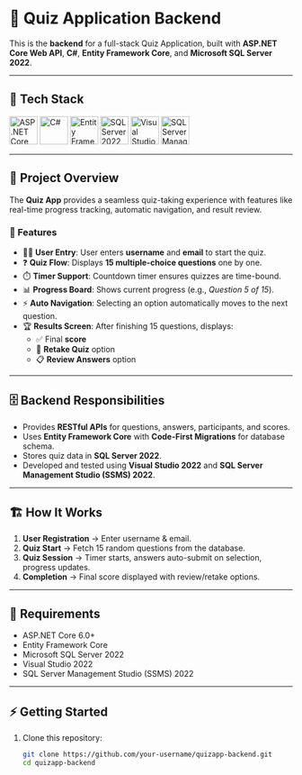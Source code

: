 # 📝 Quiz Application Backend  

This is the **backend** for a full-stack Quiz Application, built with **ASP.NET Core Web API**, **C#**, **Entity Framework Core**, and **Microsoft SQL Server 2022**.  

---

## 🚀 Tech Stack  

<p align="left">
  <!-- ASP.NET Core -->
  <img src="https://cdn.jsdelivr.net/gh/devicons/devicon/icons/dotnetcore/dotnetcore-original.svg" width="50" height="50" alt="ASP.NET Core"/>
  
  <!-- C# -->
  <img src="https://cdn.jsdelivr.net/gh/devicons/devicon/icons/csharp/csharp-original.svg" width="50" height="50" alt="C#"/>
  
  <!-- Entity Framework -->
  <img src="https://upload.wikimedia.org/wikipedia/commons/6/62/.NET_Framework_Logo.svg" width="50" height="50" alt="Entity Framework Core"/>
  
  <!-- SQL Server -->
  <img src="https://www.svgrepo.com/show/303229/microsoft-sql-server-logo.svg" width="50" height="50" alt="SQL Server 2022"/>
  
  <!-- Visual Studio -->
  <img src="https://visualstudio.microsoft.com/wp-content/uploads/2021/10/Product-Icon.svg" width="50" height="50" alt="Visual Studio 2022"/>
  
  <!-- SSMS -->
  <img src="https://learn.microsoft.com/en-us/sql/media/sql-server-management-studio-ssms/icon-ssms.svg" width="50" height="50" alt="SQL Server Management Studio 2022"/>
</p>

---

## 📖 Project Overview  

The **Quiz App** provides a seamless quiz-taking experience with features like real-time progress tracking, automatic navigation, and result review.  

### 🔑 Features  
- 🧑‍💻 **User Entry**: User enters **username** and **email** to start the quiz.  
- ❓ **Quiz Flow**: Displays **15 multiple-choice questions** one by one.  
- ⏱️ **Timer Support**: Countdown timer ensures quizzes are time-bound.  
- 📊 **Progress Board**: Shows current progress (e.g., *Question 5 of 15*).  
- ⚡ **Auto Navigation**: Selecting an option automatically moves to the next question.  
- 🏆 **Results Screen**: After finishing 15 questions, displays:  
  - ✅ Final **score**  
  - 🔄 **Retake Quiz** option  
  - 📋 **Review Answers** option  

---

## 🗄️ Backend Responsibilities  

- Provides **RESTful APIs** for questions, answers, participants, and scores.  
- Uses **Entity Framework Core** with **Code-First Migrations** for database schema.  
- Stores quiz data in **SQL Server 2022**.  
- Developed and tested using **Visual Studio 2022** and **SQL Server Management Studio (SSMS) 2022**.  

---

## 🏗️ How It Works  

1. **User Registration** → Enter username & email.  
2. **Quiz Start** → Fetch 15 random questions from the database.  
3. **Quiz Session** → Timer starts, answers auto-submit on selection, progress updates.  
4. **Completion** → Final score displayed with review/retake options.  

---

## 📌 Requirements  

- ASP.NET Core 6.0+  
- Entity Framework Core  
- Microsoft SQL Server 2022  
- Visual Studio 2022  
- SQL Server Management Studio (SSMS) 2022  

---

## ⚡ Getting Started  

1. Clone this repository:  
   ```bash
   git clone https://github.com/your-username/quizapp-backend.git
   cd quizapp-backend
